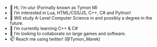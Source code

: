 - 👋 Hi, I’m ulur (Formally known as Tymon M)
- 👀 I’m interested in Lua, HTML/CSS/JS, C++, C# and Python!
- 📖 Will study A-Level Computer Science in and possibly a degree in the future.
- 🌱 I’m currently learning C++ & C#
- 💞️ I’m looking to collaborate on large games and software.
- 📫 Reach me using twitter! (@Tymon_Marek)

